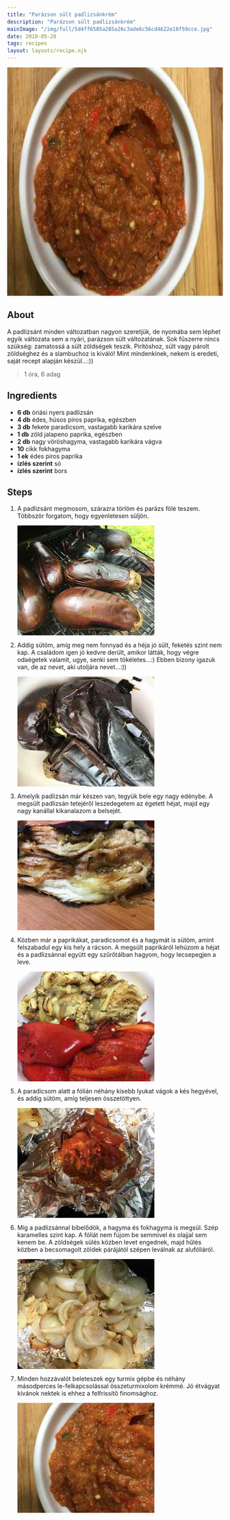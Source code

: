 ```yaml
---
title: "Parázson sült padlizsánkrém"
description: "Parázson sült padlizsánkrém"
mainImage: "/img/full/5d4ff6585a285a26c3ade6c56cd4622e18f59cce.jpg"
date: 2018-05-28
tags: recipes
layout: layouts/recipe.njk
---
```

                            
<p align="center"><a href="https://cookpad.com/hu/receptek/5040119-parazson-sult-padlizsankrem" rel="Recipe source page"><img width="751" height="532" src="/img/full/5d4ff6585a285a26c3ade6c56cd4622e18f59cce.jpg"/></a></p>

## About
<p class="mb-sm">A padlizsánt minden változatban nagyon szeretjük, de nyomába sem léphet egyik változata sem a nyári, parázson sült változatának. Sok fűszerre nincs szükség: zamatossá a sült zöldségek teszik. Pirítóshoz, sült vagy párolt zöldséghez és a slambuchoz is kiváló! Mint mindenkinek, nekem is eredeti, saját recept alapján készül...:))</p>

> 1 óra, 6 adag 

## Ingredients
* **6 db** óriási nyers padlizsán
* **4 db** édes, húsos piros paprika, egészben
* **3 db** fekete paradicsom, vastagabb karikára szelve
* **1 db** zöld jalapeno paprika, egészben
* **2 db** nagy vöröshagyma, vastagabb karikára vágva
* **10** cikk fokhagyma
* **1 ek** édes piros paprika
* **ízlés szerint** só
* **ízlés szerint** bors

## Steps

1. A padlizsánt megmosom, szárazra törlöm és parázs fölé teszem. Többször forgatom, hogy egyenletesen süljön.
 
    <p><img width="320" height="256" align="left" src="/img/full/90dcd967e7035cffb37626349429052aedbe07e2.jpg"/></p><div style="clear: both"/>

2. Addig sütöm, amíg meg nem fonnyad és a héja jó sült, feketés szint nem kap. A családom igen jó kedvre derült, amikor látták, hogy végre odaégetek valamit, ugye, senki sem tökéletes...:) Ebben bizony igazuk van, de az nevet, aki utoljára nevet...:))
 
    <p><img width="320" height="256" align="left" src="/img/full/d9390f751b3e2dc788cb8f36dc24b8ad1005dc48.jpg"/></p><div style="clear: both"/>

3. Amelyik padlizsán már készen van, tegyük bele egy nagy edénybe. A megsült padlizsán tetejéről leszedegetem az égetett héjat, majd egy nagy kanállal kikanalazom a belsejét.
 
    <p><img width="320" height="256" align="left" src="/img/full/28f403ee575396c8bbfb3ef9033eae2f915be067.jpg"/></p><div style="clear: both"/>

4. Közben már a paprikákat, paradicsomot és a hagymát is sütöm, amint felszabadul egy kis hely a rácson. A megsült paprikáról lehúzom a héjat és a padlizsánnal együtt egy szűrőtálban hagyom, hogy lecsepegjen a leve.
 
    <p><img width="320" height="256" align="left" src="/img/full/fe6f681af58451e0b732c1868e7721ede29b4202.jpg"/></p><div style="clear: both"/>

5. A paradicsom alatt a fólián néhány kisebb lyukat vágok a kés hegyével, és addig sütöm, amíg teljesen összetöttyen.
 
    <p><img width="320" height="256" align="left" src="/img/full/be86cb476e66c6949541fc3c06bebd6c1566bbcf.jpg"/></p><div style="clear: both"/>

6. Míg a padlizsánnal bibelődök, a hagyma és fokhagyma is megsül. Szép karamelles szint kap. A fóliát nem fújom be semmivel és olajjal sem kenem be. A zöldségek sülés közben levet engednek, majd hűlés közben a becsomagolt zöldek párájától szépen leválnak az alufóliáról.
 
    <p><img width="320" height="256" align="left" src="/img/full/51c0187ceeb75da6af476d81c7d82e96bcde4610.jpg"/></p><div style="clear: both"/>

7. Minden hozzávalót beleteszek egy turmix gépbe és néhány másodperces le-felkapcsolással összeturmixolom krémmé. Jó étvágyat kívánok nektek is ehhez a felfrissítő finomsághoz.
 
    <p><img width="320" height="256" align="left" src="/img/full/e05f4c123d7b5743040158f144dfd047ddb8d101.jpg"/></p><div style="clear: both"/>

